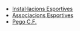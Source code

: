 * [Instal·lacions Esportives](/esports/instalacions.html)
* [Associacions Esportives](/esports/associacions.html)
* [Pego C.F.](/esports/pego-cf.html)
